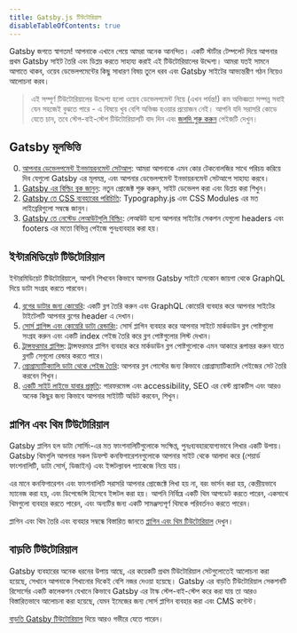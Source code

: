 ```yaml
---
title: Gatsby.js টিউটোরিয়াল
disableTableOfContents: true
---
```


Gatsby জগতে স্বাগতম! আপনাকে এখানে পেয়ে আমরা অনেক আনন্দিত। একটি স্টার্টার টেম্পলেট দিয়ে আপনার প্রথম Gatsby সাইট তৈরি এবং ডিপ্লয় করতে সাহায্য করাই এই টিউটোরিয়ালের উদ্দেশ্য। আমরা যতই সামনে আগাতে থাকব, ওয়েব ডেভেলপমেন্টের কিছু সাধারণ বিষয় তুলে ধরব এবং Gatsby সাইটের আভ্যন্তরীণ গঠন নিয়েও আলোচনা করব।

> এই সম্পূর্ণ টিউটোরিয়ালের উদ্দেশ্য হলো ওয়েব ডেভেলপমেন্ট নিয়ে (এখন পর্যন্ত!) কম অভিজ্ঞতা সম্পন্ন সবাই যেন সহজেই বুঝতে পারে - এ বিষয়ে খুব বেশি অভিজ্ঞ হওয়ার প্রয়োজন নেই। আপনি যদি সরাসরি কোডে যেতে চান, তবে স্টেপ-বাই-স্টেপ টিউটোরিয়ালটি বাদ দিন এবং [জলদি শুরু করুন](/docs/quick-start/) পেইজটি দেখুন।

## Gatsby মূলভিত্তি

0. [আপনার ডেভেলপমেন্ট ইনভায়রনমেন্ট সেটআপ](/tutorial/part-zero/): আমরা আপনাকে এমন কোর টেকনোলজির সাথে পরিচয় করিয়ে দিব যেগুলো Gatsby এর মূলমন্ত্র, এবং আপনার ডেভেলপমেন্ট ইনভায়রনমেন্ট সেটআপে সাহায্য করবে।
1. [Gatsby এর বিল্ডিং ব্লক জানুন](/tutorial/part-one/): নতুন প্রোজেক্ট শুরু করুন, সাইট ডেভেলপ করা এবং ডিপ্লয় করা শিখুন।
1. [Gatsby তে CSS ব্যবহারের পরিচিতি](/tutorial/part-two/): Typography.js এবং CSS Modules এর মত লাইব্রেরিগুলো সম্বন্ধে জানুন।
1. [Gatsby তে নেস্টেড লেআউটগুলি বিল্ডিং](/tutorial/part-three/): লেআউট হলো আপনার সাইটের সেকশন যেগুলো headers এবং footers এর মতো বিভিন্ন পেইজে পুনঃব্যবহার করা হয়।

## ইন্টারমিডিয়েট টিউটোরিয়াল

ইন্টারমিডিয়েট টিউটোরিয়ালে, আপনি শিখবেন কিভাবে আপনার Gatsby সাইটে যেকোন জায়গা থেকে GraphQL দিয়ে ডাটা সংগ্রহ করতে পারবেন।

4.  [ব্লগের ডাটার জন্য কোয়েরি](/tutorial/part-four/): একটি ব্লগ তৈরি করুন এবং GraphQL কোয়েরি ব্যবহার করে আপনার সাইটের টাইটেলটি আপনার ব্লগের header এ দেখান।
5.  [সোর্স প্লাগিন্স এবং কোয়েরি ডাটা রেন্ডারিং](/tutorial/part-five/): সোর্স প্লাগিন ব্যবহার করে আপনার সাইটে মার্কডাউন ব্লগ পোষ্টগুলো সংগ্রহ করুন এবং একটি index পেইজ তৈরি করে ব্লগ পোষ্টগুলোর লিস্ট দেখান।
6.  [ট্রান্সফরমার প্লাগিন্স](/tutorial/part-six/): ট্রান্সফরমার প্লাগিন ব্যবহার করে মার্কডাউন ব্লগ পোষ্টগুলোকে এমন আকারে রূপান্তর করুন যাতে ব্লগটি সেগুলো রেন্ডার করতে পারে।
7.  [প্রোগ্রাম্যাটিক্যালি ডাটা থেকে পেইজ তৈরি](/tutorial/part-seven/): আপনার ব্লগ পোস্টের জন্য কিভাবে প্রোগ্রাম্যাটিক্যালি পেইজের সেট তৈরি করবেন শিখুন।
8.  [একটি সাইট লাইভে যাবার প্রস্তুতি](/tutorial/part-eight/): পারফরমেন্স এবং accessibility, SEO এর বেস্ট প্র্যাকটিস এবং আরও অনেক কিছুর জন্য কিভাবে আপনার সাইটটি অডিট করবেন, শিখুন।

## প্লাগিন এবং থিম টিউটোরিয়াল

Gatsby প্লাগিন হল ডাটা সোর্সিং-এর মত ফাংশনালিটিগুলোকে সংক্ষিপ্ত, পুনঃব্যবহারযোগ্যভাবে লিখার একটি উপায়। Gatsby থিমগুলি আপনার সকল ডিফল্ট কনফিগারেশনগুলোকে আপনার সাইট থেকে আলাদা করে (শেয়ার্ড ফাংশনালিটি, ডাটা সোর্স, ডিজাইন) এবং ইন্সটল্যাবল প্যাকেজে নিয়ে যায়।

এর মানে কনফিগারেশন এবং ফাংশনালিটি সরাসরি আপনার প্রোজেক্টে লিখা হয় না, বরং ভার্সন করা হয়, কেন্দ্রীয়ভাবে ম্যানেজ করা হয়, এবং ডিপেন্ডেন্সি হিসেবে ইন্সটল করা হয়। আপনি নির্বিঘ্নে একটি থিম আপডেট করতে পারেন, একসাথে থিমগুলো ব্যবহার করতে পারেন, এবং অন্যটির জন্য একটি সামঞ্জস্যপূর্ণ থিমকে পরিবর্তনও করতে পারেন।

প্লাগিন এবং থিম তৈরি এবং ব্যবহার সম্বন্ধে বিস্তারিত জানতে [প্লাগিন এবং থিম টিউটোরিয়াল](/tutorial/plugin-and-theme-tutorials/) দেখুন।

## বাড়তি টিউটোরিয়াল

Gatsby ব্যবহারের অনেক ধরনের উপায় আছে, এর কয়েকটি প্রথম টিউটোরিয়াল সেটগুলোতেই আলোচনা করা হয়েছে, সেখানে আপনাকে শিখানোর দিকেই বেশি নজর দেওয়া হয়েছে। Gatsby এর বাড়তি টিউটোরিয়াল সেকশনটি রিসোর্সের একটি কালেকশন যেখানে কিভাবে Gatsby এর টাস্ক স্টেপ-বাই-স্টেপ করে করা যায় তা  আরও বিস্তারিতভাবে আলোচনা করা হয়েছে, যেমন ইমেজের জন্য সোর্স প্লাগিন ব্যবহার করা এবং CMS কন্টেন্ট।

[বাড়তি Gatsby টিউটোরিয়াল](/tutorial/additional-tutorials/) দিয়ে আরও গভীরে যেতে পারেন।
